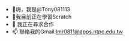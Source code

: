 - 👋嗨，我是@Tony081113
- 🌱我目前正在學習Scratch
- 💞️ 我正在尋求合作
- 📫 聯絡我的Gmail:lmr0811@apps.ntpc.edu.tw
<!---
Tony081113/Tony081113 is a ✨ special ✨ repository because its `README.md` (this file) appears on your GitHub profile.
You can click the Preview link to take a look at your changes.
--->
